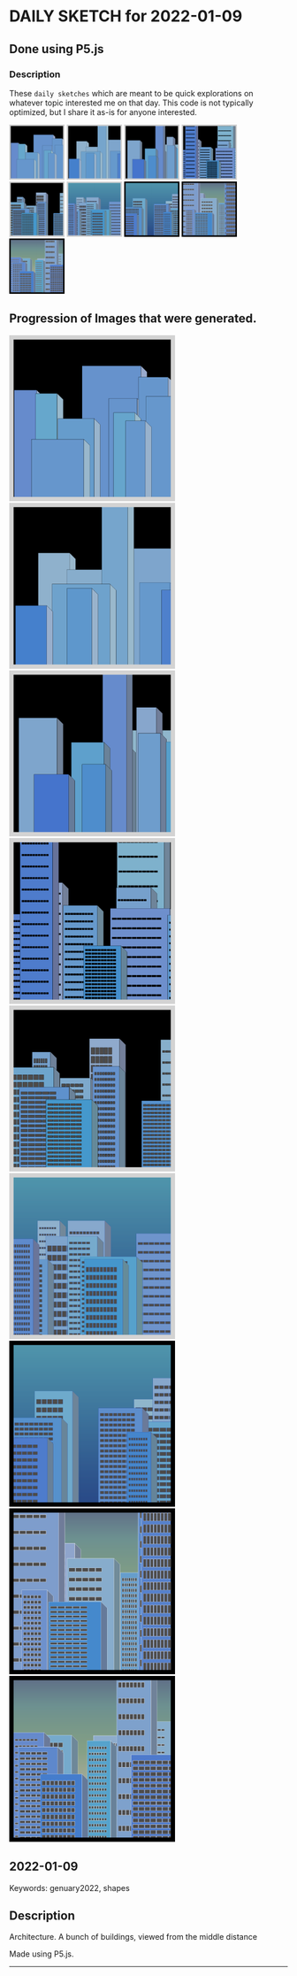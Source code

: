 # DAILY SKETCH for 2022-01-09

## Done using P5.js

### Description

These `daily sketches` which are meant to be quick explorations     on whatever topic interested me on that day. This code is not typically optimized, but I share it as-is     for anyone interested.

<img src = 'images/keep_2022-01-09-23-14-04.png' width = '100'> <img src = 'images/keep_2022-01-09-23-17-46.png' width = '100'> <img src = 'images/keep_2022-01-09-23-19-30.png' width = '100'> <img src = 'images/keep_2022-01-10-11-05-13.png' width = '100'> <img src = 'images/keep_2022-01-10-11-13-31.png' width = '100'> <img src = 'images/keep_2022-01-10-11-21-37.png' width = '100'> <img src = 'images/keep_2022-01-10-11-22-43.png' width = '100'> <img src = 'images/keep_2022-01-10-11-33-42.png' width = '100'> <img src = 'images/keep_2022-01-10-11-36-52.png' width = '100'> 

## Progression of Images that were generated.

<img src = 'images/keep_2022-01-09-23-14-04.png' width = '300'> 
<img src = 'images/keep_2022-01-09-23-17-46.png' width = '300'> 
<img src = 'images/keep_2022-01-09-23-19-30.png' width = '300'> 
<img src = 'images/keep_2022-01-10-11-05-13.png' width = '300'> 
<img src = 'images/keep_2022-01-10-11-13-31.png' width = '300'> 
<img src = 'images/keep_2022-01-10-11-21-37.png' width = '300'> 
<img src = 'images/keep_2022-01-10-11-22-43.png' width = '300'> 
<img src = 'images/keep_2022-01-10-11-33-42.png' width = '300'> 
<img src = 'images/keep_2022-01-10-11-36-52.png' width = '300'> 




## 2022-01-09
Keywords: genuary2022, shapes
 

## Description 

 Architecture. A bunch of buildings, viewed from the middle distance
 

Made using P5.js. 

-----

